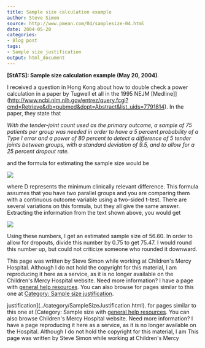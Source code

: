 ```yaml
---
title: Sample size calculation example
author: Steve Simon
source: http://www.pmean.com/04/samplesize-04.html
date: 2004-05-20
categories:
- Blog post
tags:
- Sample size justification
output: html_document
---
```

**[StATS]: Sample size calculation example (May 20,
2004)**.

I received a question in Hong Kong about how to double check a power
calculation in a paper by Tugwell et all in the 1995 NEJM
[Medline]](http://www.ncbi.nlm.nih.gov/entrez/query.fcgi?cmd=Retrieve&db=pubmed&dopt=Abstract&list_uids=7791814).
In the paper, they state that

*With the tender-joint count used as the primary outcome, a sample
of 75 patients per group was needed in order to have a 5 percent
probability of a Type I error and a power of 80 percent to detect a
difference of 5 tender joints between groups, with a standard
deviation of 9.5, and to allow for a 25 percent dropout rate.*

and the formula for estimating the sample size would be

![](http://www.pmean.com/images/images/04/samplesize-0401.gif)

where D represents the minimum clinically relevant difference. This
formula assumes that you have two parallel groups and you are
comparing them with a continuous outcome variable using a two-sided
t-test. There are several variations on this formula, but they all
give the same answer. Extracting the information from the text shown
above, you would get

![](http://www.pmean.com/images/images/04/samplesize-0402.gif)

Using these numbers, I get an estimated sample size of 56.60. In order
to allow for dropouts, divide this number by 0.75 to get 75.47. I
would round this number up, but could not criticize someone who
rounded it downward.

This page was written by Steve Simon while working at Children's Mercy
Hospital. Although I do not hold the copyright for this material, I am
reproducing it here as a service, as it is no longer available on the
Children's Mercy Hospital website. Need more information? I have a page
with [general help resources](../GeneralHelp.html). You can also browse
for pages similar to this one at [Category: Sample size
justification](../category/SampleSizeJustification.html).
<!---More--->
justification](../category/SampleSizeJustification.html).
for pages similar to this one at [Category: Sample size
with [general help resources](../GeneralHelp.html). You can also browse
Children's Mercy Hospital website. Need more information? I have a page
reproducing it here as a service, as it is no longer available on the
Hospital. Although I do not hold the copyright for this material, I am
This page was written by Steve Simon while working at Children's Mercy

<!---Do not use
**[StATS]: Sample size calculation example (May 20,
This page was written by Steve Simon while working at Children's Mercy
Hospital. Although I do not hold the copyright for this material, I am
reproducing it here as a service, as it is no longer available on the
Children's Mercy Hospital website. Need more information? I have a page
with [general help resources](../GeneralHelp.html). You can also browse
for pages similar to this one at [Category: Sample size
justification](../category/SampleSizeJustification.html).
--->

